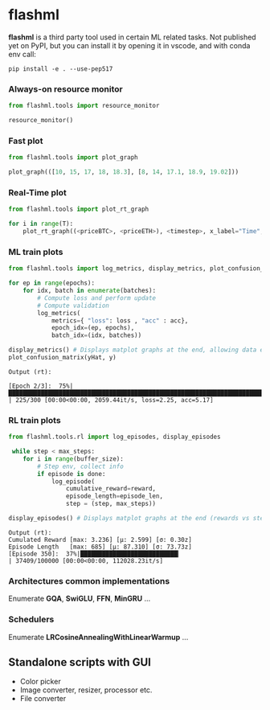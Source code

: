 # flashml

**flashml** is a third party tool used in certain ML related tasks. Not published yet on PyPI,
but you can install it by opening it in vscode, and with conda env call:

```
pip install -e . --use-pep517
```

### Always-on resource monitor
```python
from flashml.tools import resource_monitor

resource_monitor()
```

### Fast plot
```python
from flashml.tools import plot_graph

plot_graph(([10, 15, 17, 18, 18.3], [8, 14, 17.1, 18.9, 19.02]))
```

### Real-Time plot
```python
from flashml.tools import plot_rt_graph

for i in range(T):
    plot_rt_graph((<priceBTC>, <priceETH>), <timestep>, x_label="Time", y_label="Price", color=["yellow", "purple])
```


### ML train plots

```python
from flashml.tools import log_metrics, display_metrics, plot_confusion_matrix

for ep in range(epochs):
    for idx, batch in enumerate(batches):    
        # Compute loss and perform update
        # Compute validation
        log_metrics(
            metrics={ "loss": loss , "acc" : acc},
            epoch_idx=(ep, epochs),
            batch_idx=(idx, batches))

display_metrics() # Displays matplot graphs at the end, allowing data export as csv
plot_confusion_matrix(yHat, y)
```

```
Output (rt):

[Epoch 2/3]:  75%|████████████████████████████████████████████████████████████████████████                        | 225/300 [00:00<00:00, 2059.44it/s, loss=2.25, acc=5.17]

```


### RL train plots

```python
from flashml.tools.rl import log_episodes, display_episodes

 while step < max_steps:
    for i in range(buffer_size):
        # Step env, collect info
        if episode is done:
            log_episode(
                cumulative_reward=reward,
                episode_length=episode_len,
                step = (step, max_steps))

display_episodes() # Displays matplot graphs at the end (rewards vs step/epoch, ep_len vs step/epoch), allowing data export as csv
```

```
Output (rt):
Cumulated Reward [max: 3.236] [µ: 2.599] [σ: 0.30z]
Episode Length   [max: 685] [µ: 87.310] [σ: 73.73z]
[Episode 350]:  37%|███████████████████████████▎                                             | 37409/100000 [00:00<00:00, 112028.23it/s]

```

### Architectures common implementations
Enumerate **GQA**, **SwiGLU**, **FFN**, **MinGRU** ...

### Schedulers
Enumerate **LRCosineAnnealingWithLinearWarmup** ...

## Standalone scripts with GUI
- Color picker
- Image converter, resizer, processor etc.
- File converter